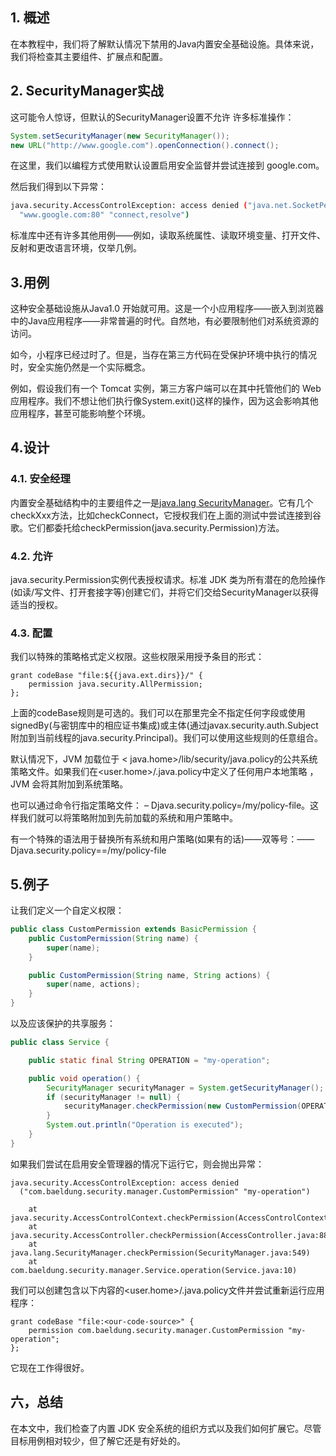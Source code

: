 ## 1. 概述

在本教程中，我们将了解默认情况下禁用的Java内置安全基础设施。具体来说，我们将检查其主要组件、扩展点和配置。

## 2. SecurityManager实战

这可能令人惊讶，但默认的SecurityManager设置不允许 许多标准操作：

```java
System.setSecurityManager(new SecurityManager());
new URL("http://www.google.com").openConnection().connect();
```

在这里，我们以编程方式使用默认设置启用安全监督并尝试连接到 google.com。

然后我们得到以下异常：

```bash
java.security.AccessControlException: access denied ("java.net.SocketPermission"
  "www.google.com:80" "connect,resolve")
```

标准库中还有许多其他用例——例如，读取系统属性、读取环境变量、打开文件、反射和更改语言环境，仅举几例。

## 3.用例

这种安全基础设施从Java1.0 开始就可用。这是一个小应用程序——嵌入到浏览器中的Java应用程序——非常普遍的时代。自然地，有必要限制他们对系统资源的访问。

如今，小程序已经过时了。但是，当存在第三方代码在受保护环境中执行的情况时，安全实施仍然是一个实际概念。

例如，假设我们有一个 Tomcat 实例，第三方客户端可以在其中托管他们的 Web 应用程序。我们不想让他们执行像System.exit()这样的操作，因为这会影响其他应用程序，甚至可能影响整个环境。

## 4.设计

### 4.1. 安全经理

内置安全基础结构中的主要组件之一是[java.lang SecurityManager](https://docs.oracle.com/en/java/javase/11/docs/api/java.base/java/lang/SecurityManager.html)。它有几个checkXxx方法，比如checkConnect，它授权我们在上面的测试中尝试连接到谷歌。它们都委托给checkPermission(java.security.Permission)方法。

### 4.2. 允许

java.security.Permission实例代表授权请求。标准 JDK 类为所有潜在的危险操作(如读/写文件、打开套接字等)创建它们，并将它们交给SecurityManager以获得适当的授权。

### 4.3. 配置

我们以特殊的策略格式定义权限。这些权限采用授予条目的形式：

```plaintext
grant codeBase "file:${{java.ext.dirs}}/" {
    permission java.security.AllPermission;
};
```

上面的codeBase规则是可选的。我们可以在那里完全不指定任何字段或使用signedBy(与密钥库中的相应证书集成)或主体(通过javax.security.auth.Subject附加到当前线程的java.security.Principal)。我们可以使用这些规则的任意组合。

默认情况下，JVM 加载位于 < java.home>/lib/security/java.policy的公共系统策略文件。如果我们在<user.home>/.java.policy中定义了任何用户本地策略 ，JVM 会将其附加到系统策略。

也可以通过命令行指定策略文件： – Djava.security.policy=/my/policy-file。这样我们就可以将策略附加到先前加载的系统和用户策略中。

有一个特殊的语法用于替换所有系统和用户策略(如果有的话)——双等号：—— Djava.security.policy==/my/policy-file

## 5.例子

让我们定义一个自定义权限：

```java
public class CustomPermission extends BasicPermission {
    public CustomPermission(String name) {
        super(name);
    }

    public CustomPermission(String name, String actions) {
        super(name, actions);
    }
}
```

以及应该保护的共享服务：

```java
public class Service {

    public static final String OPERATION = "my-operation";

    public void operation() {
        SecurityManager securityManager = System.getSecurityManager();
        if (securityManager != null) {
            securityManager.checkPermission(new CustomPermission(OPERATION));
        }
        System.out.println("Operation is executed");
    }
}
```

如果我们尝试在启用安全管理器的情况下运行它，则会抛出异常：

```plaintext
java.security.AccessControlException: access denied
  ("com.baeldung.security.manager.CustomPermission" "my-operation")

    at java.security.AccessControlContext.checkPermission(AccessControlContext.java:472)
    at java.security.AccessController.checkPermission(AccessController.java:884)
    at java.lang.SecurityManager.checkPermission(SecurityManager.java:549)
    at com.baeldung.security.manager.Service.operation(Service.java:10)
```

我们可以创建包含以下内容的<user.home>/.java.policy文件并尝试重新运行应用程序：

```plaintext
grant codeBase "file:<our-code-source>" {
    permission com.baeldung.security.manager.CustomPermission "my-operation";
};
```

它现在工作得很好。

## 六，总结

在本文中，我们检查了内置 JDK 安全系统的组织方式以及我们如何扩展它。尽管目标用例相对较少，但了解它还是有好处的。